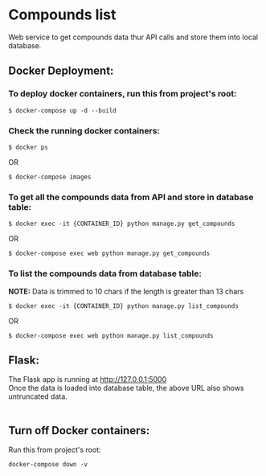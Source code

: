 # Compounds list
Web service to get compounds data thur API calls and store them into local database.

## Docker Deployment:

### To deploy docker containers, run this from project's root:
```Linux Kernel Module
$ docker-compose up -d --build
```
### Check the running docker containers:
```Linux Kernel Module
$ docker ps
```
OR
```Linux Kernel Module
$ docker-compose images
```

### To get all the compounds data from API and store in database table:
```Linux Kernel Module
$ docker exec -it {CONTAINER_ID} python manage.py get_compounds
```

OR

```Linux Kernel Module
$ docker-compose exec web python manage.py get_compounds
```
### To list the compounds data from database table:
<b>NOTE:</b> Data is trimmed to 10 chars if the length is greater than 13 chars
```Linux Kernel Module
$ docker exec -it {CONTAINER_ID} python manage.py list_compounds
```

OR

```Linux Kernel Module
$ docker-compose exec web python manage.py list_compounds
```

## Flask:
The Flask app is running at http://127.0.0.1:5000 <br>
Once the data is loaded into database table, the above URL also shows untruncated data.
<br><br>

## Turn off Docker containers: 
Run this from project's root:
```Linux Kernel Module
docker-compose down -v
```
